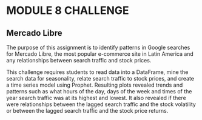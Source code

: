 # **MODULE 8 CHALLENGE**

## **Mercado Libre**
The purpose of this assignment is to identify patterns in Google searches for Mercado Libre, the most popular e-commerce site in Latin America and any relationships between search traffic and stock prices.

This challenge requires students to read data into a DataFrame, mine the search data for seasonality, relate search traffic to stock prices, and create a time series model using Prophet. Resulting plots revealed trends and patterns such as what hours of the day, days of the week and times of the year search traffic was at its highest and lowest. It also revealed if there were relationships between the lagged search traffic and the stock volatility or between the lagged search traffic and the stock price returns.
